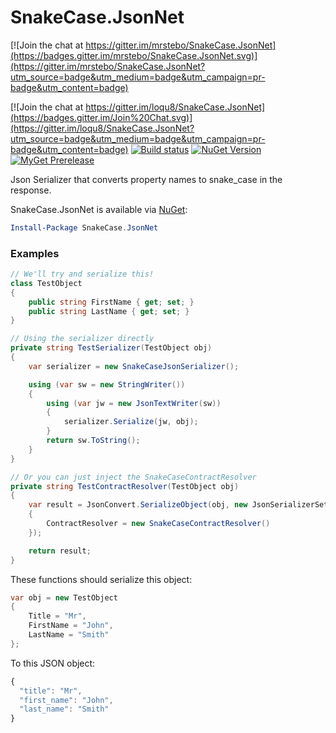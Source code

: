 # SnakeCase.JsonNet

[![Join the chat at https://gitter.im/mrstebo/SnakeCase.JsonNet](https://badges.gitter.im/mrstebo/SnakeCase.JsonNet.svg)](https://gitter.im/mrstebo/SnakeCase.JsonNet?utm_source=badge&utm_medium=badge&utm_campaign=pr-badge&utm_content=badge)

[![Join the chat at https://gitter.im/loqu8/SnakeCase.JsonNet](https://badges.gitter.im/Join%20Chat.svg)](https://gitter.im/loqu8/SnakeCase.JsonNet?utm_source=badge&utm_medium=badge&utm_campaign=pr-badge&utm_content=badge)
[![Build status](https://ci.appveyor.com/api/projects/status/74nqw67sxsrpuu9i?svg=true)](https://ci.appveyor.com/project/loqu8/SnakeCase.JsonNet)
[![NuGet Version](https://img.shields.io/nuget/v/snakecase.jsonnet_portable.svg)](https://www.nuget.org/packages/snakecase.jsonnet_portable/)
[![MyGet Prerelease](https://img.shields.io/myget/loqu8/vpre/snakecase.jsonnet_portable.svg?label=MyGet_Prerelease)](https://www.myget.org/feed/loqu8/package/nuget/snakecase.jsonnet_portable)

Json Serializer that converts property names to snake_case in the response.


SnakeCase.JsonNet is available via [NuGet](https://www.nuget.org/packages/SnakeCase.JsonNet/):
```PowerShell
Install-Package SnakeCase.JsonNet
```

### Examples

```cs
// We'll try and serialize this!
class TestObject
{
    public string FirstName { get; set; }
    public string LastName { get; set; }
}
```

```cs
// Using the serializer directly
private string TestSerializer(TestObject obj)
{
    var serializer = new SnakeCaseJsonSerializer();

    using (var sw = new StringWriter())
    {
        using (var jw = new JsonTextWriter(sw))
        {
            serializer.Serialize(jw, obj);
        }
        return sw.ToString();
    }
}

// Or you can just inject the SnakeCaseContractResolver
private string TestContractResolver(TestObject obj)
{
    var result = JsonConvert.SerializeObject(obj, new JsonSerializerSettings
    {
        ContractResolver = new SnakeCaseContractResolver()
    });

    return result;
}
```

These functions should serialize this object:
```cs
var obj = new TestObject
{
    Title = "Mr",
    FirstName = "John",
    LastName = "Smith"
};
```
To this JSON object:
```javascript
{
  "title": "Mr",
  "first_name": "John",
  "last_name": "Smith"
}
```
